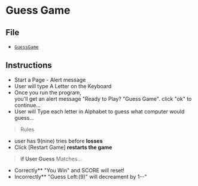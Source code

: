 # Guess Game

## File

* [`GuessGame`](\guessGame.html)

## Instructions
* Start a Page - Alert message
* User will type A Letter on the Keyboard
* Once you run the program,  
  you'll get an alert message "Ready to Play? "Guess Game". click "ok" to continue...
* User will Type each letter in Alphabet to guess what computer would guess...  

 > Rules

- user has 9(nine) tries before **losses**
- Click [Restart Game] **restarts the game**

> **if User Guess**  Matches... 
* Correctly** "You Win" and SCORE will reset!
* Incorrectly** "Guess Left:(9)" will decreament by 1--"       



